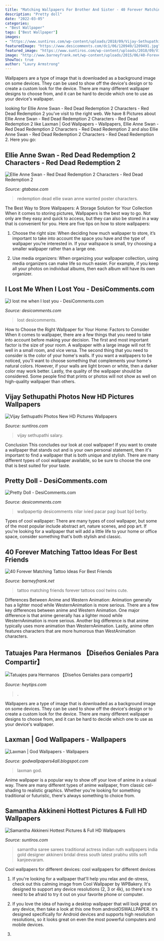 ```yaml
---
title: "Matching Wallpapers For Brother And Sister - 40 Forever Matching Tattoo Ideas For Best Friends"
description: "Pretty doll"
date: "2022-03-05"
categories:
- "Best Wallpaper"
tags: ["Best Wallpaper"]
images:
- "https://www.suntiros.com/wp-content/uploads/2018/09/Vijay-Sethupathi-Full-HD-Images-768x1151.jpg"
featuredImage: "https://www.desicomments.com/dc1/06/120949/1209491.jpg"
featured_image: "https://www.suntiros.com/wp-content/uploads/2018/09/Vijay-Sethupathi-Full-HD-Images-768x1151.jpg"
image: "http://www.barneyfrank.net/wp-content/uploads/2015/06/40-Forever-Matching-Tattoo-Ideas-For-Best-Friends-7.jpg"
ShowToc: true
author: "Laury Armstrong"
---
```



Wallpapers are a type of image that is downloaded as a background image on some devices. They can be used to show off the device's design or to create a custom look for the device. There are many different wallpaper designs to choose from, and it can be hard to decide which one to use as your device's wallpaper.

	

		
looking for Ellie Anne Swan - Red Dead Redemption 2 Characters - Red Dead Redemption 2 you've visit to the right web. We have 8 Pictures about Ellie Anne Swan - Red Dead Redemption 2 Characters - Red Dead Redemption 2 like Laxman | God Wallpapers - Wallpapers, Ellie Anne Swan - Red Dead Redemption 2 Characters - Red Dead Redemption 2 and also Ellie Anne Swan - Red Dead Redemption 2 Characters - Red Dead Redemption 2. Here you go:
		
    
## Ellie Anne Swan - Red Dead Redemption 2 Characters - Red Dead Redemption 2

<img loading=lazy src="https://www.gtabase.com/images/red-dead-redemption-2/characters/bounties/ellie-anne-swan.jpg" onerror="this.onerror=null;this.src='https://tse1.mm.bing.net/th?id=OIP.EsJNHv-s7Yhtq7HrRaGa9gAAAA&amp;pid=15.1';" alt="Ellie Anne Swan - Red Dead Redemption 2 Characters - Red Dead Redemption 2">

_Source: gtabase.com_

>redemption dead ellie swan anne wanted poster characters. 

	

The Best Way to Store Wallpapers: A Storage Solution for Your Collection
When it comes to storing pictures, Wallpapers is the best way to go. Not only are they easy and quick to access, but they can also be stored in a way that is convenient for you. Here are five tips on how to store wallpapers:
1) Choose the right size: When deciding how much wallpaper to store, it’s important to take into account the space you have and the type of wallpaper you’re interested in. If your wallspace is small, try choosing a smaller wallpaper rather than a large one.

2) Use media organizers: When organizing your wallpaper collection, using media organizers can make life so much easier. For example, if you keep all your photos on individual albums, then each album will have its own organizer.

    
## I Lost Me When I Lost You - DesiComments.com

<img loading=lazy src="https://www.desicomments.com/dc1/06/120949/1209491.jpg" onerror="this.onerror=null;this.src='https://tse4.mm.bing.net/th?id=OIP.8o63zJzW-QNCjr9ogoDoegHaKA&amp;pid=15.1';" alt="I lost me when I lost you - DesiComments.com">

_Source: desicomments.com_

>lost desicomments. 

	

How to Choose the Right Wallpaper for Your Home: Factors to Consider
When it comes to wallpaper, there are a few things that you need to take into account before making your decision. The first and most important factor is the size of your room. A wallpaper with a large image will not fit well in a small room, and vice versa. 
The second thing that you need to consider is the color of your home's walls. If you want a wallpapers to be noticed, you'll want to choose something that complements your home's natural colors. However, if your walls are light brown or white, then a darker color may work better. 
Lastly, the quality of the wallpaper should be considered. Some people find that prints or photos will not show as well on high-quality wallpaper than others.

    
## Vijay Sethupathi Photos New HD Pictures Wallpapers

<img loading=lazy src="https://www.suntiros.com/wp-content/uploads/2018/09/Vijay-Sethupathi-Full-HD-Images-768x1151.jpg" onerror="this.onerror=null;this.src='https://tse4.mm.bing.net/th?id=OIP.d0eMD2cHvfhioH8n8b3udwHaLG&amp;pid=15.1';" alt="Vijay Sethupathi Photos New HD Pictures Wallpapers">

_Source: suntiros.com_

>vijay sethupathi salary. 

	

Conclusion
This concludes our look at cool wallpaper! If you want to create a wallpaper that stands out and is your own personal statement, then it's important to find a wallpaper that is both unique and stylish. There are many different types of cool wallpaper available, so be sure to choose the one that is best suited for your taste.

    
## Pretty Doll - DesiComments.com

<img loading=lazy src="https://www.desicomments.com/dc3/02/224939/2249391.jpg" onerror="this.onerror=null;this.src='https://tse2.mm.bing.net/th?id=OIP.UtCj5djU_c1FxvoRyOC_xgHaJ4&amp;pid=15.1';" alt="Pretty Doll - DesiComments.com">

_Source: desicomments.com_

>wallpapertip desicomments nilar ivied pacar pagi buat bjd berby. 

	

Types of cool wallpaper:
There are many types of cool wallpaper, but some of the most popular include abstract art, nature scenes, and pop art. If you're looking for a wallpaper that will add a little life to your home or office space, consider something that's both stylish and classic.

    
## 40 Forever Matching Tattoo Ideas For Best Friends

<img loading=lazy src="http://www.barneyfrank.net/wp-content/uploads/2015/06/40-Forever-Matching-Tattoo-Ideas-For-Best-Friends-7.jpg" onerror="this.onerror=null;this.src='https://tse4.mm.bing.net/th?id=OIP.ft_a9UrpP89CZtCjNfc_8gHaJ4&amp;pid=15.1';" alt="40 Forever Matching Tattoo Ideas For Best Friends">

_Source: barneyfrank.net_

>tattoo matching friends forever tattoos cool twins cute. 

	

Differences Between Anime and Western Animation: Animation generally has a lighter mood while WesternAnimation is more serious.
There are a few key differences between anime and Western Animation. One major difference is that anime generally has a lighter mood while WesternAnimation is more serious. Another big difference is that anime typically uses more animation than WesternAnimation. Lastly, anime often features characters that are more humorous than WestAnimation characters.

    
## Tatuajes Para Hermanos 【Diseños Geniales Para Compartir】

<img loading=lazy src="https://www.heytips.com/wp-content/uploads/2019/01/tatuajes-para-hermanos-unisex-2.jpg" onerror="this.onerror=null;this.src='https://tse4.mm.bing.net/th?id=OIP.TAb_XzR_o-ZNxXWfAMG8LAHaNV&amp;pid=15.1';" alt="Tatuajes para Hermanos 【Diseños Geniales para compartir】">

_Source: heytips.com_

>. 

	

Wallpapers are a type of image that is downloaded as a background image on some devices. They can be used to show off the device's design or to create a custom look for the device. There are many different wallpaper designs to choose from, and it can be hard to decide which one to use as your device's wallpaper.

    
## Laxman | God Wallpapers - Wallpapers

<img loading=lazy src="https://2.bp.blogspot.com/-9lCJyQMfkog/UOU2np9QqeI/AAAAAAAADD4/rmvEobF2gjY/s1600/lord+laxman.jpg" onerror="this.onerror=null;this.src='https://tse4.mm.bing.net/th?id=OIP.SNcGCyc3FtGSf9xLatAjPQAAAA&amp;pid=15.1';" alt="Laxman | God Wallpapers - Wallpapers">

_Source: godwallpapers4all.blogspot.com_

>laxman god. 

	

Anime wallpaper is a popular way to show off your love of anime in a visual way. There are many different types of anime wallpaper, from classic cel-shading to realistic graphics. Whether you're looking for something traditional or futuristic, there's always something to choice from.

    
## Samantha Akkineni Hottest Pictures &amp; Full HD Wallpapers

<img loading=lazy src="http://www.suntiros.com/wp-content/uploads/2018/02/Samantha-Full-HD-Unseen-Photoshoots-For-Profile-Pics.jpg" onerror="this.onerror=null;this.src='https://tse2.mm.bing.net/th?id=OIP.aUmJ9KlHy3ua7xAbg14nYgHaLK&amp;pid=15.1';" alt="Samantha Akkineni Hottest Pictures &amp; Full HD Wallpapers">

_Source: suntiros.com_

>samantha saree sarees traditional actress indian ruth wallpapers india gold designer akkineni bridal dress south latest prabhu stills soft kanjeevaram. 

	

Cool wallpapers for different devices:
cool wallpapers for different devices 

1. If you're looking for a wallpaper that'll help you relax and de-stress, check out this calming image from Cool Wallpaper by WPBakery. It's designed to support any device resolutions (2, 3 or 4k), so there's no need to be afraid to try it out on your favorite phone or computer.

2. If you love the idea of having a desktop wallpaper that will look great on any device, then take a look at this one from androidOSWALLPAPER. It's designed specifically for Android devices and supports high resolution resolutions, so it looks great on even the most powerful computers and mobile devices.

3.

